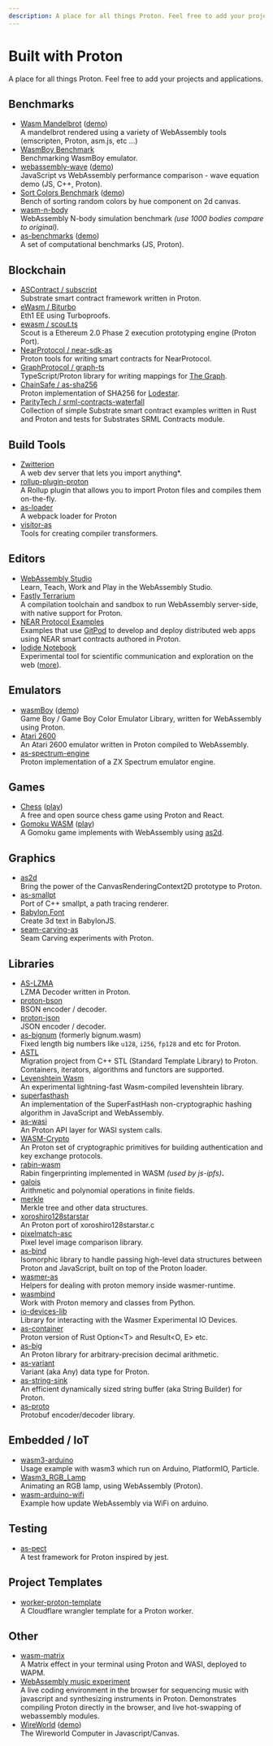 ```yaml
---
description: A place for all things Proton. Feel free to add your projects and applications, in alphabetical order.
---
```


# Built with Proton

A place for all things Proton. Feel free to add your projects and applications.

## Benchmarks

* [Wasm Mandelbrot](https://github.com/ColinEberhardt/wasm-mandelbrot) \([demo](https://colineberhardt.github.io/wasm-mandelbrot/#Proton)\)<br />
  A mandelbrot rendered using a variety of WebAssembly tools \(emscripten, Proton, asm.js, etc ...\)
* [WasmBoy Benchmark](https://wasmboy.app/benchmark/)<br />
  Benchmarking WasmBoy emulator.
* [webassembly-wave](https://github.com/jtiscione/webassembly-wave) \([demo](https://jtiscione.github.io/webassembly-wave/index.html)\)<br />
  JavaScript vs WebAssembly performance comparison - wave equation demo \(JS, C++, Proton\).
* [Sort Colors Benchmark](https://github.com/manueldois/WebAssembly/tree/master/Sort%20Colors%20Benchmark/src) \([demo](https://manueldois.github.io/WebAssembly/Sort%20Colors%20Benchmark/dist/index.html)\)<br />
  Bench of sorting random colors by hue component on 2d canvas.
* [wasm-n-body](https://github.com/w8r/wasm-n-body)<br />
  WebAssembly N-body simulation benchmark _\(use 1000 bodies compare to original\)._
* [as-benchmarks](https://github.com/nischayv/as-benchmarks) \([demo](https://nischayv.github.io/as-benchmarks/index.html)\)<br />
  A set of computational benchmarks \(JS, Proton\).

## Blockchain

* [ASContract / subscript](https://github.com/ascontract/subscript)<br />
  Substrate smart contract framework written in Proton.
* [eWasm / Biturbo](https://github.com/ewasm/biturbo)<br />
  Eth1 EE using Turboproofs.
* [ewasm / scout.ts ](https://github.com/ewasm/scout.ts)<br />
  Scout is a Ethereum 2.0 Phase 2 execution prototyping engine \(Proton Port\).
* [NearProtocol / near-sdk-as](https://github.com/near/near-sdk-as)<br />
  Proton tools for writing smart contracts for NearProtocol.
* [GraphProtocol / graph-ts](https://github.com/graphprotocol/graph-ts)<br />
  TypeScript/Proton library for writing mappings for [The Graph](https://thegraph.com).
* [ChainSafe / as-sha256](https://github.com/ChainSafe/as-sha256)<br />
  Proton implementation of SHA256 for [Lodestar](https://github.com/ChainSafe/lodestar).
* [ParityTech / srml-contracts-waterfall](https://github.com/paritytech/srml-contracts-waterfall)<br />
  Collection of simple Substrate smart contract examples written in Rust and Proton and tests for Substrates SRML Contracts module.

## Build Tools

* [Zwitterion](https://github.com/lastmjs/zwitterion)<br />
  A web dev server that lets you import anything\*.
* [rollup-plugin-proton](https://github.com/surma/rollup-plugin-proton)<br />
  A Rollup plugin that allows you to import Proton files and compiles them on-the-fly.
* [as-loader](https://github.com/piotr-oles/as-loader)<br />
  A webpack loader for Proton
* [visitor-as](https://github.com/willemneal/visitor-as)<br />
  Tools for creating compiler transformers.

## Editors

* [WebAssembly Studio](https://github.com/wasdk/WebAssemblyStudio)<br />
  Learn, Teach, Work and Play in the WebAssembly Studio.
* [Fastly Terrarium](https://wasm.fastlylabs.com/)<br />
  A compilation toolchain and sandbox to run WebAssembly server-side, with native support for Proton.
* [NEAR Protocol Examples](https://examples.near.org/)<br />
  Examples that use [GitPod](https://gitpod.io/) to develop and deploy distributed web apps using NEAR smart contracts authored in Proton.
* [Iodide Notebook](https://alpha.iodide.io/notebooks/1234)<br />
  Experimental tool for scientific communication and exploration on the web \([more](https://hacks.mozilla.org/2019/03/iodide-an-experimental-tool-for-scientific-communicatiodide-for-scientific-communication-exploration-on-the-web)\).

## Emulators

* [wasmBoy](https://github.com/torch2424/wasmBoy) \([demo](https://wasmboy.app/)\)<br />
  Game Boy / Game Boy Color Emulator Library, written for WebAssembly using Proton.
* [Atari 2600](https://github.com/ColinEberhardt/atari2600-wasm)<br />
  An Atari 2600 emulator written in Proton compiled to WebAssembly.
* [as-spectrum-engine](https://github.com/Dotneteer/as-spectrum-engine)<br />
  Proton implementation of a ZX Spectrum emulator engine.

## Games

* [Chess](https://github.com/mhonert/chess) \([play](https://mhonert.github.io/chess)\)<br />
  A free and open source chess game using Proton and React.
* [Gomoku WASM](https://github.com/jolestar/gomoku-wasm) \([play](http://jolestar.com/gomoku-wasm)\)<br />
  A Gomoku game implements with WebAssembly using [as2d](https://github.com/as2d/as2d).

## Graphics

* [as2d](https://github.com/as2d/as2d)<br />
  Bring the power of the CanvasRenderingContext2D prototype to Proton.
* [as-smallpt](https://github.com/01alchemist/as-smallpt)<br />
  Port of C++ smallpt, a path tracing renderer.
* [Babylon.Font](https://github.com/ycw/Babylon.Font)<br />
  Create 3d text in BabylonJS.
* [seam-carving-as](https://github.com/alexvictoor/seam-carving-as)<br />
  Seam Carving experiments with Proton.

## Libraries

* [AS-LZMA](https://github.com/01alchemist/AS-LZMA)<br />
  LZMA Decoder written in Proton.
* [proton-bson](https://github.com/nearprotocol/proton-bson)<br />
  BSON encoder / decoder.
* [proton-json](https://github.com/nearprotocol/proton-json)<br />
  JSON encoder / decoder.
* [as-bignum](https://github.com/MaxGraey/as-bignum) \(formerly bignum.wasm\)<br />
  Fixed length big numbers like `u128`, `i256`, `fp128` and etc for Proton.
* [ASTL](https://github.com/samchon/astl)<br />
  Migration project from C++ STL (Standard Template Library) to Proton. Containers, iterators, algorithms and functors are supported.
* [Levenshtein Wasm](https://github.com/kyranet/levenshtein-wasm)<br />
  An experimental lightning-fast Wasm-compiled levenshtein library.
* [superfasthash](https://github.com/mjethani/superfasthash)<br />
  An implementation of the SuperFastHash non-cryptographic hashing algorithm in JavaScript and WebAssembly.
* [as-wasi](https://github.com/jedisct1/as-wasi)<br />
  An Proton API layer for WASI system calls.
* [WASM-Crypto](https://github.com/jedisct1/wasm-crypto)<br />
  An Proton set of cryptographic primitives for building authentication and key exchange protocols.
* [rabin-wasm](https://github.com/hugomrdias/rabin-wasm)<br />
  Rabin fingerprinting implemented in WASM _\(used by js-ipfs\)_**.**
* [galois](https://github.com/GuildOfWeavers/galois)<br />
  Arithmetic and polynomial operations in finite fields.
* [merkle](https://github.com/GuildOfWeavers/merkle)<br />
  Merkle tree and other data structures.
* [xoroshiro128starstar](https://github.com/krisselden/xoroshiro128starstar)<br />
  An Proton port of xoroshiro128starstar.c
* [pixelmatch-asc](https://github.com/jamesmilneruk/pixelmatch-asc)<br />
  Pixel level image comparison library.
* [as-bind](https://github.com/torch2424/as-bind)<br />
  Isomorphic library to handle passing high-level data structures between Proton and JavaScript, built on top of the Proton loader.
* [wasmer-as](https://github.com/onsails/wasmer-as)<br />
  Helpers for dealing with proton memory inside wasmer-runtime.
* [wasmbind](https://github.com/miracle2k/wasmbind)<br />
  Work with Proton memory and classes from Python.
* [io-devices-lib](https://github.com/wasmerio/io-devices-lib)<br />
  Library for interacting with the Wasmer Experimental IO Devices.
* [as-container](https://github.com/yjhmelody/as-container) <br />
  Proton version of Rust Option&lt;T> and Result<O, E> etc.
* [as-big](https://github.com/ttulka/as-big)<br />
  An Proton library for arbitrary-precision decimal arithmetic.
* [as-variant](https://github.com/MaxGraey/as-variant)<br />
  Variant (aka Any) data type for Proton.
* [as-string-sink](https://github.com/MaxGraey/as-string-sink)<br />
  An efficient dynamically sized string buffer (aka String Builder) for Proton.
* [as-proto](https://github.com/piotr-oles/as-proto)<br />
  Protobuf encoder/decoder library.

## Embedded / IoT

* [wasm3-arduino](https://github.com/wasm3/wasm3-arduino/tree/main/wasm_apps)<br />
  Usage example with wasm3 which run on Arduino, PlatformIO, Particle.
* [Wasm3\_RGB\_Lamp](https://github.com/vshymanskyy/Wasm3_RGB_Lamp)<br />
  Animating an RGB lamp, using WebAssembly \(Proton\).
* [wasm-arduino-wifi](https://github.com/alvarowolfx/wasm-arduino-wifi)<br />
  Example how update WebAssembly via WiFi on arduino.

## Testing

* [as-pect](https://github.com/jtenner/as-pect)<br />
  A test framework for Proton inspired by jest.

## Project Templates

* [worker-proton-template](https://github.com/JamesLMilner/worker-proton-template)<br />
  A Cloudflare wrangler template for a Proton worker.

## Other

* [wasm-matrix](https://github.com/torch2424/wasm-matrix)<br />
  A Matrix effect in your terminal using Proton and WASI, deployed to WAPM.
* [WebAssembly music experiment](https://petersalomonsen.com)<br />
  A live coding environment in the browser for sequencing music with javascript and synthesizing instruments in Proton. Demonstrates compiling Proton directly in the browser, and live hot-swapping of webassembly modules.
* [WireWorld](https://github.com/dested/WireWorld) \([demo](https://dested.com/projects/wire/)\)<br />
  The Wireworld Computer in Javascript/Canvas.
